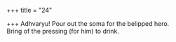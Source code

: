 +++
title = "24"

+++
Adhvaryu! Pour out the soma for the belipped hero.  
Bring of the pressing (for him) to drink.  